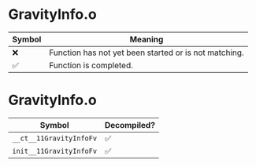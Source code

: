 # GravityInfo.o
| Symbol | Meaning 
| ------------- | ------------- 
| :x: | Function has not yet been started or is not matching. 
| :white_check_mark: | Function is completed. 


# GravityInfo.o
| Symbol | Decompiled? |
| ------------- | ------------- |
| `__ct__11GravityInfoFv` | :white_check_mark: |
| `init__11GravityInfoFv` | :white_check_mark: |
